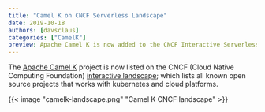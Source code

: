 ```yaml
---
title: "Camel K on CNCF Serverless Landscape"
date: 2019-10-18
authors: [davsclaus]
categories: ["CamelK"]
preview: Apache Camel K is now added to the CNCF Interactive Serverless Landscape
---
```


The [Apache Camel K](/projects/camel-k/) project is now listed on the CNCF (Cloud Native Computing Foundation) [interactive landscape](https://landscape.cncf.io/format=serverless&zoom=150); which lists all known open source projects that works with kubernetes and cloud platforms. 

{{< image "camelk-landscape.png" "Camel K CNCF landscape" >}}

